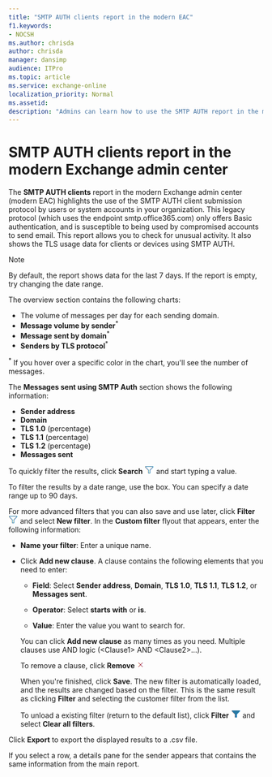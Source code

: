 ```yaml
---
title: "SMTP AUTH clients report in the modern EAC"
f1.keywords:
- NOCSH
ms.author: chrisda
author: chrisda
manager: dansimp
audience: ITPro
ms.topic: article
ms.service: exchange-online
localization_priority: Normal
ms.assetid:
description: "Admins can learn how to use the SMTP AUTH report in the modern Exchange admin center to monitor email senders in your organization that use authenticated SMTP (SMTP AUTH) to send email messages."
---
```


# SMTP AUTH clients report in the modern Exchange admin center

The **SMTP AUTH clients** report in the modern Exchange admin center (modern EAC) highlights the use of the SMTP AUTH client submission protocol by users or system accounts in your organization. This legacy protocol (which uses the endpoint smtp.office365.com) only offers Basic authentication, and is susceptible to being used by compromised accounts to send email. This report allows you to check for unusual activity. It also shows the TLS usage data for clients or devices using SMTP AUTH.

> [!NOTE]
> By default, the report shows data for the last 7 days. If the report is empty, try changing the date range.

The overview section contains the following charts:

- The volume of messages per day for each sending domain.
- **Message volume by sender**<sup>\*</sup>
- **Message sent by domain**<sup>\*</sup>
- **Senders by TLS protocol**<sup>\*</sup>

<sup>\*</sup> If you hover over a specific color in the chart, you'll see the number of messages.

The **Messages sent using SMTP Auth** section shows the following information:

- **Sender address**
- **Domain**
- **TLS 1.0** (percentage)
- **TLS 1.1** (percentage)
- **TLS 1.2** (percentage)
- **Messages sent**

To quickly filter the results, click **Search** ![Search icon](../../media/modern-eac-filter-icon.png) and start typing a value.

To filter the results by a date range, use the box. You can specify a date range up to 90 days.

For more advanced filters that you can also save and use later, click **Filter** ![Filter icon](../../media/modern-eac-filter-icon.png) and select **New filter**. In the **Custom filter** flyout that appears, enter the following information:

- **Name your filter**: Enter a unique name.

- Click **Add new clause**. A clause contains the following elements that you need to enter:

  - **Field**: Select **Sender address**, **Domain**, **TLS 1.0**, **TLS 1.1**, **TLS 1.2**, or **Messages sent**.

  - **Operator**: Select **starts with** or **is**.

  - **Value**: Enter the value you want to search for.

  You can click **Add new clause** as many times as you need. Multiple clauses use AND logic (\<Clause1\> AND \<Clause2\>...).

  To remove a clause, click **Remove** ![Remove icon](../../media/modern-eac-remove-icon.png)

  When you're finished, click **Save**. The new filter is automatically loaded, and the results are changed based on the filter. This is the same result as clicking **Filter** and selecting the customer filter from the list.

  To unload a existing filter (return to the default list), click **Filter** ![Active filter icon](../../media/modern-eac-filter-active-icon.png) and select **Clear all filters**.

Click **Export** to export the displayed results to a .csv file.

If you select a row, a details pane for the sender appears that contains the same information from the main report.
